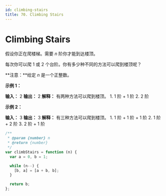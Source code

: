 ```yaml
---
id: climbing-stairs
title: 70. Climbing Stairs
---
```


# Climbing Stairs

假设你正在爬楼梯。需要 _n_ 阶你才能到达楼顶。

每次你可以爬 1 或 2 个台阶。你有多少种不同的方法可以爬到楼顶呢？

**注意：**给定 _n_ 是一个正整数。

**示例 1：**

**输入：** 2 **输出：** 2 **解释：** 有两种方法可以爬到楼顶。 1. 1 阶 + 1 阶 2. 2 阶

**示例 2：**

**输入：** 3 **输出：** 3 **解释：** 有三种方法可以爬到楼顶。 1. 1 阶 + 1 阶 + 1 阶 2. 1 阶 + 2 阶 3. 2 阶 + 1 阶



```javascript
/**
 * @param {number} n
 * @return {number}
 */
var climbStairs = function (n) {
  var a = 0, b = 1;

  while (n--) {
    [b, a] = [a + b, b];
  }

  return b;
};
```